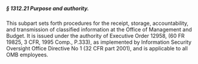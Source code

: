##### § 1312.21 Purpose and authority. #####

This subpart sets forth procedures for the receipt, storage, accountability, and transmission of classified information at the Office of Management and Budget. It is issued under the authority of Executive Order 12958, (60 FR 19825, 3 CFR, 1995 Comp., P.333), as implemented by Information Security Oversight Office Directive No 1 (32 CFR part 2001), and is applicable to all OMB employees.